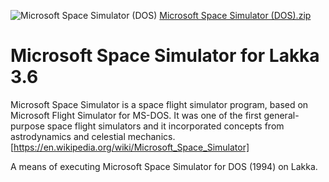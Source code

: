 ![Microsoft Space Simulator (DOS)](https://user-images.githubusercontent.com/19812221/144180028-c9cd8863-22bf-4e2f-96d2-0f56a94e68f9.png)
[Microsoft Space Simulator (DOS).zip](https://github.com/ashley-au/Microsoft-Space-Simulator-for-Lakka-3.6/files/7631234/Microsoft.Space.Simulator.DOS.zip)
# Microsoft Space Simulator for Lakka 3.6

Microsoft Space Simulator is a space flight simulator program, based on Microsoft Flight Simulator for MS-DOS. It was one of the first general-purpose space flight simulators and it incorporated concepts from astrodynamics and celestial mechanics.
[https://en.wikipedia.org/wiki/Microsoft_Space_Simulator]

A means of executing Microsoft Space Simulator for DOS (1994) on Lakka.
